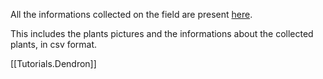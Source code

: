All the informations collected on the field are present [here](http://83.77.116.250:8888/index.php/s/rnWmsJNTjCi9aWc).

This includes the plants pictures and the informations about the collected plants, in csv format.

[[Tutorials.Dendron]]